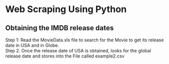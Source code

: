 # Web Scraping Using Python
## Obtaining the IMDB release dates
Step 1: Read the MovieData.xls file to search for the Movie to get its release date in USA and in Globe.</br>
Step 2. Once the release date of USA is obtained, looks for the global release date and stores into the File called example2.csv